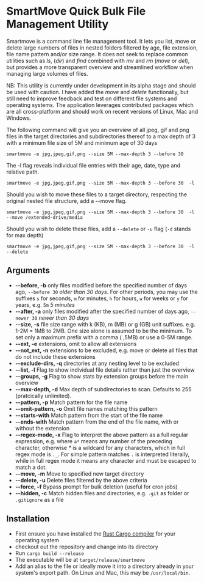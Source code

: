 # SmartMove Quick Bulk File Management Utility

Smartmove is a command line file management tool. It lets you list, move or delete large numbers of files in nested folders filtered by age, file extension, file name pattern and/or size range.
It does not seek to replace common utilities such as _ls_, (_dir_) and _find_ combined with _mv_ and _rm_ (_move_ or _del_), but provides a more transparent overview and streamlined workflow when managing large volumes of files.

NB: This utility is currently under development in its alpha stage and should be used with caution. I have added the _move_ and _delete_ functionaliy, but still need to improve feedback and test on different file systems and operating systems. The application leverages contributed packages which are all cross-platform and should work on recent versions of Linux, Mac and Windows.

The following command will give you an overview of all jpeg, gif and png files in the target directories and subdirectories thereof to a max depth of 3 with a minimum file size of 5M and minimum age of 30 days

`smartmove -e jpg,jpeg,gif,png --size 5M --max-depth 3 --before 30`

The -l flag reveals individual file entries with their age, date, type and relative path.

`smartmove -e jpg,jpeg,gif,png --size 5M --max-depth 3 --before 30  -l`

Should you wish to move these files to a target directory, respecting the original nested file structure, add a --move flag.

`smartmove -e jpg,jpeg,gif,png --size 5M --max-depth 3 --before 30  -l --move /extended-drive/media`

Should you wish to delete these files, add a `--delete` or `-u` flag (`-d` stands for max depth)

`smartmove -e jpg,jpeg,gif,png --size 5M --max-depth 3 --before 30  -l --delete`

## Arguments

- **--before, -b** only files modified before the specified number of days ago, `--before 30` _older than 30 days_. For other periods, you may use the suffixes `s` for seconds, `m` for minutes, `h` for hours, `w` for weeks or `y` for years, e.g. `5m` _5 minutes_
- **--after, -a** only files modified after the specified number of days ago, `--newer 30` _newer than 30 days_
- **--size, -s** file size range with k (KB), m (MB) or g (GB) unit suffixes. e.g. 1-2M = 1MB to 2MB. One size alone is assumed to be the minimum. To set only a maximum prefix with a comma ( ,5MB) or use a 0-5M range.
- **--ext, -e** extensions, omit to allow all extensions
- **--not_ext, -n** extensions to be excluded, e.g. move or delete all files that do not include these extensions
- **--exclude-dirs, -q** directories at any nesting level to be excluded
- **--list, -l** Flag to show individual file details rather than just the overview
- **--groups, -g** Flag to show stats by extension groups before the main overview
- **--max-depth, -d** Max depth of subdirectories to scan. Defaults to 255 (pratcically unlimited).
- **--pattern, -p** Match pattern for the file name
- **--omit-pattern, -o** Omit file names matching this pattern
- **--starts-with** Match pattern from the start of the file name
- **--ends-with** Match pattern from the end of the file name, with or without the extension
- **--regex-mode, -x** Flag to interpret the above pattern as a full regular expression, e.g. where `a*` means any number of the preceding character, otherwise _\*_ is a wildcard for any characters, which in full regex mode is `._`. For simple pattern matches `.` is interpreted literally, while in full regex mode it means any character and must be escaped to match a dot.
- **--move, -m** Move to specified new target directory
- **--delete, -u** Delete files filtered by the above criteria
- **--force, -f** Bypass prompt for bulk deletion (useful for cron jobs)
- **--hidden, -c** Match hidden files and directories, e.g. `.git` as folder or `.gitignore` as a file

## Installation

- First ensure you have installed the [Rust Cargo compiler](https://doc.rust-lang.org/cargo/getting-started/installation.html) for your operating system
- checkout out the repository and change into its directory
- Run `cargo build --release`
- The executable will be at `target/release/smartmove`
- Add an alias to the file or ideally move it into a directory already in your system's export path. On Linux and Mac, this may be `/usr/local/bin`.
